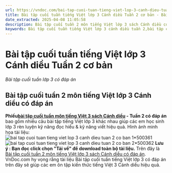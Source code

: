 ```yaml
---
url: https://vndoc.com/bai-tap-cuoi-tuan-tieng-viet-lop-3-canh-dieu-tuan-2-co-ban-305315
title: Bài tập cuối tuần tiếng Việt lớp 3 Cánh diều Tuần 2 cơ bản - Bài tập cuối tuần lớp 3 có đáp án - VnDoc.com
date_extracted: 2025-04-08 11:05:58
description: Bài tập cuối tuần 2 môn tiếng Việt lớp 3 sách Cánh diều có đáp án được biên tập bám sát với nội dung bài học môn tiếng Việt 3 tuần 2 giúp các em ôn tập hiệu quả.
keywords: Bài tập cuối tuần tiếng Việt lớp 3 cánh diều tuần 2,bài tập cuối tuần tiếng việt 3 tuần 2,bài tập cuối tuần môn tiếng việt lớp 3 cánh diều tuần 2,bài tập cuối tuần tiếng việt lớp 3 sách cánh diều tuần 2,bài tập cuối tuần 2 môn tiếng việt lớp 3 cánh diều,bài tập cuối tuần 2 tiếng việt 3 cánh diều,bài tập tiếng việt lớp 3 tuần 2,phiếu bài tập tiếng việt lớp 3 tuần 2,đề tiếng việt lớp 3 tuần 2
---
```


# Bài tập cuối tuần tiếng Việt lớp 3 Cánh diều Tuần 2 cơ bản
 _Bài tập cuối tuần lớp 3 có đáp án_
## Bài tập cuối tuần 2 môn tiếng Việt lớp 3 Cánh diều có đáp án
**Phiếu[bài tập cuối tuần môn tiếng Việt 3 sách Cánh diều](<https://vndoc.com/bai-tap-cuoi-tuan-lop-3-mon-tieng-viet-canh-dieu>) \- Tuần 2 có đáp án** bao gồm nhiều câu bài tập tiếng Việt lớp 3 khác nhau giúp các em học sinh lớp 3 rèn luyện kỹ năng đọc hiểu & kỹ năng viết hiệu quả.
Hình ảnh minh họa tài liệu:
![bai tap cuoi tuan tieng viet lop 3 canh dieu tuan 2 co ban 1*500361](https://i.vdoc.vn/data/image/2023/09/21/bai-tap-cuoi-tuan-tieng-viet-lop-3-canh-dieu-tuan-2-co-ban-1.png)![bai tap cuoi tuan tieng viet lop 3 canh dieu tuan 2 co ban 2*500362](https://i.vdoc.vn/data/image/2023/09/21/bai-tap-cuoi-tuan-tieng-viet-lop-3-canh-dieu-tuan-2-co-ban-2.png)
**Lưu ý : Bạn đọc click chọn "Tải về" để download toàn bộ tài liệu.**
Trên đây là [Bài tập cuối tuần 2 môn tiếng Việt lớp 3 sách Cánh diều có đáp án](<https://vndoc.com/bai-tap-cuoi-tuan-tieng-viet-lop-3-canh-dieu-tuan-2-co-ban-305315>). VnDoc.com hy vọng rằng tài liệu Bài tập cuối tuần tiếng Việt lớp 3 có đáp án trên đây sẽ giúp các em ôn tập kiến thức tiếng Việt 3 Cánh diều hiệu quả.
